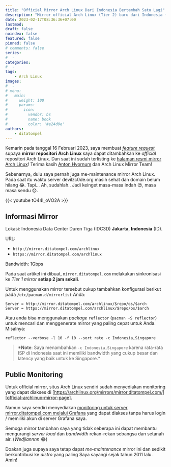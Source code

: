 ```yaml
---
title: "Official Mirror Arch Linux Dari Indonesia Bertambah Satu Lagi"
description: "Mirror official Arch Linux (Tier 2) baru dari Indonesia (Lokasi: IDC Duren Tiga)."
date: 2023-02-17T08:36:36+07:00
lastmod:
draft: false
noindex: false
featured: false
pinned: false
# comments: false
series:
#  -
categories:
#  -
tags:
    - Arch Linux
images:
#  -
# menu:
#   main:
#     weight: 100
#     params:
#       icon:
#         vendor: bs
#         name: book
#         color: '#e24d0e'
authors:
    - ditatompel
---
```


Kemarin pada tanggal 16 Februari 2023, saya membuat [_feature
request_][feature-request] supaya **mirror repositori Arch Linux** saya dapat
ditambahkan ke _official_ repositori Arch Linux. Dan saat ini sudah terlisting
ke [halaman resmi mirror Arch Linux][official-archlinux-mirror-page]! Terima
kasih [Anton Hvornum][anton-hvornum] dan Arch Linux Mirror Team!

Sebenarnya, dulu saya pernah juga me-maintenance mirror Arch Linux. Pada saat
itu waktu server devilzc0de.org masih sehat dan domain belum hilang 😂.
Tapi... Ah, sudahlah.. Jadi keinget masa-masa indah 😍, masa masa sendu 😞.

{{< youtube tO44l_oVO2A >}}

## Informasi Mirror

Lokasi: Indonesia Data Center Duren Tiga (IDC3D) **Jakarta**, **Indonesia**
(ID).

URL:

- `http://mirror.ditatompel.com/archlinux`
- `https://mirror.ditatompel.com/archlinux`

Bandwidth: 1Gbps

Pada saat artikel ini dibuat, `mirror.ditatompel.com` melakukan sinkronisasi ke
_Tier 1 mirror_ **setiap 2 jam sekali**.

Untuk menggunakan mirror tersebut cukup tambahkan konfigurasi berikut pada
`/etc/pacman.d/mirrorlist` Anda:

```plain
Server = http://mirror.ditatompel.com/archlinux/$repo/os/$arch
Server = https://mirror.ditatompel.com/archlinux/$repo/os/$arch
```

Atau anda bisa menggunakan _package_ `reflector` (`pacman -S reflector`) untuk
mencari dan menggenerate mirror yang paling cepat untuk Anda. Misalnya:

```shell
reflector --verbose -l 10 -f 10 --sort rate -c Indonesia,Singapore
```

> **\*Note**: Saya menambahkan `-c Indonesia,Singapore` karena rata-rata ISP
> di Indonesia saat ini memiliki bandwidth yang cukup besar dan latency yang
> baik untuk ke Singapore.\*

## Public Monitoring

Untuk official mirror, situs Arch Linux sendiri sudah menyediakan monitoring
yang dapat diakses di
[https://archlinux.org/mirrors/mirror.ditatompel.com/][official-archlinux-mirror-page].

Namun saya sendiri menyediakan [monitoring untuk server mirror.ditatompel.com
melalui Grafana][official-archlinux-mirror-page] yang dapat diakses tanpa harus
login / memiliki akun di server Grafana saya.

Semoga mirror tambahan saya yang tidak seberapa ini dapat membantu mengurangi
_server load_ dan _bandwidth_ rekan-rekan sebangsa dan setanah air.
(_Wedjiannnn_ 😂)

Doakan juga supaya saya tetap dapat _me-maintenance_ mirror ini dan sedikit
berkontribusi ke _distro_ yang paling Saya sayangi sejak tahun 2011 lalu. Amin!

[feature-request]: https://bugs.archlinux.org/task/77542 "My feature request for official mirror"
[official-archlinux-mirror-page]: https://archlinux.org/mirrors/mirror.ditatompel.com/ "mirror.ditatompel.com details page on archlinux.org"
[anton-hvornum]: https://bugs.archlinux.org/user/15638 "Anton Hvornum, ArchLinux mirror admin"
[mirror-grafana]: https://monitor.ditatompel.com/d/mirror-ditatompel-com/mirror-ditatompel-com?orgId=2&refresh=1m "Mirror monitoring through Grafana"
